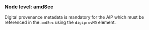 ### Node level: amdSec

Digital provenance metadata is mandatory for the AIP which must be referenced in the `amdSec` using the `digiprovMD` element.
